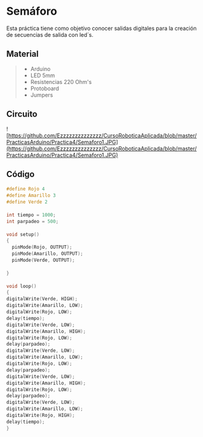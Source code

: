 # Semáforo

Esta práctica tiene como objetivo conocer salidas digitales para la creación de secuencias de salida con led´s.

## Material 
> - Arduino
> - LED 5mm 
> - Resistencias 220 Ohm's 
> - Protoboard
> - Jumpers

## Circuito
![https://github.com/Ezzzzzzzzzzzzzz/CursoRoboticaAplicada/blob/master/PracticasArduino/Practica4/Semaforo1.JPG](https://github.com/Ezzzzzzzzzzzzzz/CursoRoboticaAplicada/blob/master/PracticasArduino/Practica4/Semaforo1.JPG)

## Código

```c 
#define Rojo 4
#define Amarillo 3
#define Verde 2

int tiempo = 1000;
int parpadeo = 500;

void setup()
{
  pinMode(Rojo, OUTPUT);
  pinMode(Amarillo, OUTPUT);
  pinMode(Verde, OUTPUT);

}

void loop()
{
digitalWrite(Verde, HIGH);
digitalWrite(Amarillo, LOW);
digitalWrite(Rojo, LOW);
delay(tiempo);
digitalWrite(Verde, LOW);
digitalWrite(Amarillo, HIGH);
digitalWrite(Rojo, LOW);
delay(parpadeo);
digitalWrite(Verde, LOW);
digitalWrite(Amarillo, LOW);
digitalWrite(Rojo, LOW);
delay(parpadeo);
digitalWrite(Verde, LOW);
digitalWrite(Amarillo, HIGH);
digitalWrite(Rojo, LOW);
delay(parpadeo);
digitalWrite(Verde, LOW);
digitalWrite(Amarillo, LOW);
digitalWrite(Rojo, HIGH);
delay(tiempo);
}

```

<!--stackedit_data:
eyJoaXN0b3J5IjpbNTkwNzY3ODc3LDk5MjU3MDY1OV19
-->